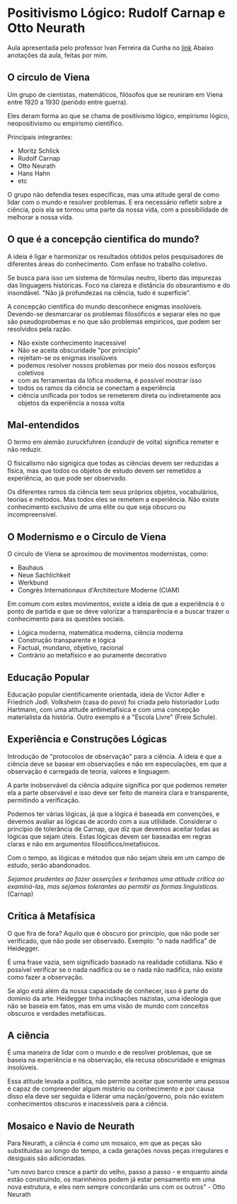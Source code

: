 # Positivismo Lógico: Rudolf Carnap e Otto Neurath

Aula apresentada pelo professor Ivan Ferreira da Cunha no [link](https://www.youtube.com/watch?v=0Qdng5R75TI)
Abaixo anotações da aula, feitas por mim.

## O circulo de Viena

Um grupo de cientistas, matemáticos, filósofos que se reuniram em Viena entre 1920 a 1930 (periódo entre guerra).

Eles deram forma ao que se chama de positivismo lógico, empirismo lógico, neopositivismo ou empirismo científico.

Principais integrantes:

- Moritz Schlick
- Rudolf Carnap
- Otto Neurath
- Hans Hahn
- etc

O grupo não defendia teses específicas, mas uma atitude geral de como lidar com o mundo e resolver problemas. E era necessário refletir sobre a ciência, pois ela se tornou uma parte da nossa vida, com a possibilidade de melhorar a nossa vida.

## O que é a concepção cientifica do mundo?

A ideia é ligar e harmonizar os resultados obtidos pelos pesquisadores de diferentes áreas do conhecimento. Com enfase no trabalho coletivo.

Se busca para isso um sistema de fórmulas neutro, liberto das impurezas das linguagens históricas. Foco na clareza e distância do obsurantismo e do insondável. "Não já profundezas na ciência, tudo é superficie".

A concepção cientifica do mundo desconhece enigmas insolúveis. Devendo-se desmarcarar os problemas filosóficos e separar eles no que são pseudoprobemas e no que são problemas empiricos, que podem ser resolvidos pela razão.

- Não existe conhecimento inacessível
- Não se aceita obscuridade "por princípio"
- rejeitam-se os enigmas insolúveis
- podemos resolver nossos problemas por meio dos nossos esforços coletivos
- com as ferramentas da lófica moderna, é possível mostrar isso
- todos os ramos da ciência se conectam a experiência
- ciência unificada por todos se remeterem direta ou indiretamente aos objetos da experiência a nossa volta

## Mal-entendidos

O termo em alemão zuruckfuhren (conduzir de volta) significa remeter e não reduzir.

O fisicalismo não signigica que todas as ciências devem ser reduzidas a física, mas que todos os objetos de estudo devem ser remetidos a experiência, ao que pode ser observado.

Os diferentes ramos da ciência tem seus próprios objetos, vocabulários, teorias e métodos. Mas todos eles se remetem a experiência. Não existe conhecimento exclusivo de uma elite ou que seja obscuro ou incompreensível.

## O Modernismo e o Circulo de Viena

O circulo de Viena se aproximou de movimentos modernistas, como:

- Bauhaus
- Neue Sachlichkeit
- Werkbund
- Congrès Internationaux d'Architecture Moderne (CIAM)

Em comum com estes movimentos, existe a ideia de que a experiência é o ponto de partida e que se deve valorizar a transparência e a buscar trazer o conhecimento para as questões sociais.

- Lógica moderna, matemática moderna, ciência moderna
- Construção transparente e lógica
- Factual, mundano, objetivo, racional
- Contrário ao metafísico e ao puramente decorativo

## Educação Popular

Educação popular cientificamente orientada, ideia de Victor Adler e Friedrich Jodl. Volksheim (casa do povo) foi criada pelo historiador Ludo Hartmann, com uma atitude antimetafísica e com uma concepção materialista da história. Outro exemplo é a "Escola Livre" (Freie Schule).

## Experiência e Construções Lógicas

Introdução de "protocolos de observação" para a ciência. A ideia é que a ciência deve se basear em observações e não em especulações, em que a observação é carregada de teoria, valores e linguagem.

A parte inobservável da ciência adquire significa por que podemos remeter ela a parte observável e isso deve ser feito de maneira clara e transparente, permitindo a verificação.

Podemos ter várias lógicas, já que a lógica é baseada em convenções, e devemos avaliar as lógicas de acordo com a sua utilidade. Considerar o principio de tolerância de Carnap, que diz que devemos aceitar todas as lógicas que sejam úteis. Estas lógicas devem ser baseadas em regras claras e não em argumentos filosóficos/metafísicos.

Com o tempo, as lógicas e métodos que não sejam úteis em um campo de estudo, serão abandonados.

*Sejamos prudentes ao fazer asserções e tenhamos uma atitude crítica ao examiná-las, mas sejamos tolerantes ao permitir as formas linguistícas*. (Carnap)

## Crítica à Metafísica

O que fira de fora? Aquilo que é obscuro por princípio, que não pode ser verificado, que não pode ser observado. Exemplo: "o nada nadifica" de Heidegger.

É uma frase vazia, sem significado baseado na realidade cotidiana. Não é possível verificar se o nada nadifica ou se o nada não nadifica, não existe como fazer a observação.

Se algo está além da nossa capacidade de conhecer, isso é parte do dominio da arte. Heidegger tinha inclinações nazistas, uma ideologia que não se baseia em fatos, mas em uma visão de mundo com conceitos obscuros e verdades metafísicas.

## A ciência

É uma maneira de lidar com o mundo e de resolver problemas, que se baseia na experiência e na observação, ela recusa obscuridade e enigmas insolúveis.

Essa atitude levada a política, não permite aceitar que somente uma pessoa é capaz de compreender algum mistério ou conhecimento e por causa disso ela deve ser seguida e liderar uma nação/governo, pois não existem conhecimentos obscuros e inacessíveis para a ciência.

## Mosaico e Navio de Neurath

Para Neurath, a ciência é como um mosaico, em que as peças são substituidas ao longo do tempo, a cada gerações novas peças irregulares e desiguais são adicionadas.

"um novo barco cresce a partir do velho, passo a passo - e enquanto ainda estão construindo, os marinheiros podem já estar pensamento em uma nova estrutura, e eles nem sempre concordarão uns com os outros" - Otto Neurath
